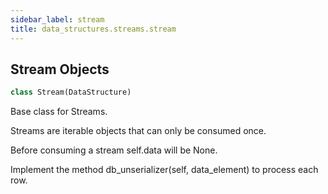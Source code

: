 ```yaml
---
sidebar_label: stream
title: data_structures.streams.stream
---
```


## Stream Objects

```python
class Stream(DataStructure)
```

Base class for Streams.

Streams are iterable objects that can only be consumed once.

Before consuming a stream self.data will be None.

Implement the method db_unserializer(self, data_element) to process each
row.

